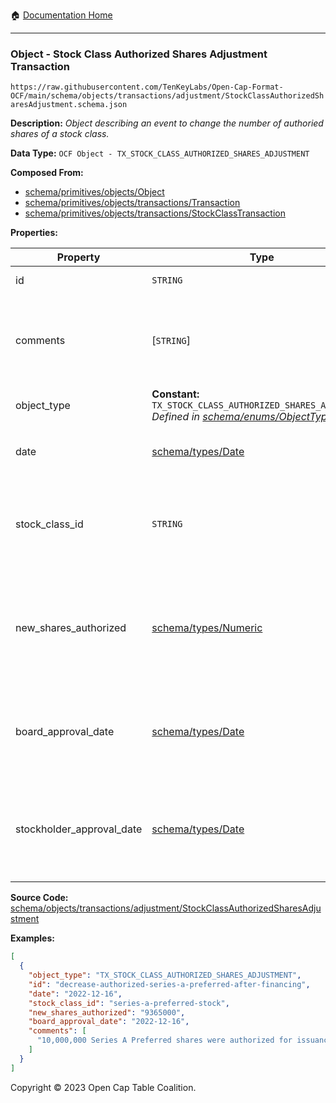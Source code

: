:house: [Documentation Home](../../../../../README.md)

---

### Object - Stock Class Authorized Shares Adjustment Transaction

`https://raw.githubusercontent.com/TenKeyLabs/Open-Cap-Format-OCF/main/schema/objects/transactions/adjustment/StockClassAuthorizedSharesAdjustment.schema.json`

**Description:** _Object describing an event to change the number of authoried shares of a stock class._

**Data Type:** `OCF Object - TX_STOCK_CLASS_AUTHORIZED_SHARES_ADJUSTMENT`

**Composed From:**

- [schema/primitives/objects/Object](../../../primitives/objects/Object.md)
- [schema/primitives/objects/transactions/Transaction](../../../primitives/objects/transactions/Transaction.md)
- [schema/primitives/objects/transactions/StockClassTransaction](../../../primitives/objects/transactions/StockClassTransaction.md)

**Properties:**

| Property                  | Type                                                                                                                                 | Description                                                                                  | Required   |
| ------------------------- | ------------------------------------------------------------------------------------------------------------------------------------ | -------------------------------------------------------------------------------------------- | ---------- |
| id                        | `STRING`                                                                                                                             | Identifier for the object                                                                    | `REQUIRED` |
| comments                  | [`STRING`]                                                                                                                           | Unstructured text comments related to and stored for the object                              | -          |
| object_type               | **Constant:** `TX_STOCK_CLASS_AUTHORIZED_SHARES_ADJUSTMENT`</br>_Defined in [schema/enums/ObjectType](../../../enums/ObjectType.md)_ | Object type field                                                                            | `REQUIRED` |
| date                      | [schema/types/Date](../../../types/Date.md)                                                                                          | Date on which the transaction occurred                                                       | `REQUIRED` |
| stock_class_id            | `STRING`                                                                                                                             | Identifier of the StockClass object, a subject of this transaction                           | `REQUIRED` |
| new_shares_authorized     | [schema/types/Numeric](../../../types/Numeric.md)                                                                                    | The new number of shares authorized for this stock class as of the event of this transaction | `REQUIRED` |
| board_approval_date       | [schema/types/Date](../../../types/Date.md)                                                                                          | Date on which the board approved the change to the stock class                               | -          |
| stockholder_approval_date | [schema/types/Date](../../../types/Date.md)                                                                                          | This optional field tracks when the stockholders approved the change to the stock class.     | -          |

**Source Code:** [schema/objects/transactions/adjustment/StockClassAuthorizedSharesAdjustment](../../../../../../schema/objects/transactions/adjustment/StockClassAuthorizedSharesAdjustment.schema.json)

**Examples:**

```json
[
  {
    "object_type": "TX_STOCK_CLASS_AUTHORIZED_SHARES_ADJUSTMENT",
    "id": "decrease-authorized-series-a-preferred-after-financing",
    "date": "2022-12-16",
    "stock_class_id": "series-a-preferred-stock",
    "new_shares_authorized": "9365000",
    "board_approval_date": "2022-12-16",
    "comments": [
      "10,000,000 Series A Preferred shares were authorized for issuance and offered for sale, however only 9,365,000 were sold. Board authorized reduction in authorized shares to 9,365,000 shares."
    ]
  }
]
```

Copyright © 2023 Open Cap Table Coalition.
